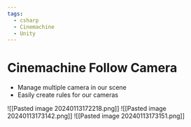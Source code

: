 ```yaml
---
tags:
  - csharp
  - Cinemachine
  - Unity
---
```

# Cinemachine Follow Camera


* Manage multiple camera in our scene
* Easily create rules for our cameras

![[Pasted image 20240113172218.png]]
![[Pasted image 20240113173142.png]]
![[Pasted image 20240113173151.png]]
